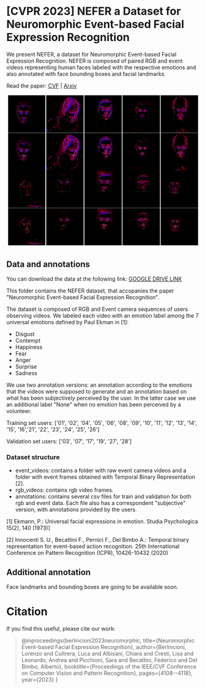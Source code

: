# [CVPR 2023] NEFER a Dataset for  Neuromorphic Event-based Facial Expression Recognition


We present NEFER, a dataset for Neuromorphic Event-based Facial Expression Recognition. NEFER is composed of paired RGB and event videos representing human faces labeled with the respective emotions and also annotated with face bounding boxes and facial landmarks.

Read the paper: [CVF](https://openaccess.thecvf.com/content/CVPR2023W/EventVision/papers/Berlincioni_Neuromorphic_Event-Based_Facial_Expression_Recognition_CVPRW_2023_paper.pdf) | [Arxiv](https://arxiv.org/abs/2304.06351)

![NEFER sample](NEFER_sample.png)

## Data and annotations

You can download the data at the following link: [GOOGLE DRIVE LINK](https://drive.google.com/drive/folders/1OAnM8B88XX_TqJj2XF61w1nA-nWNV4YC?usp=sharing)

This folder contains the NEFER dataset, that accopanies the paper "Neuromorphic Event-based Facial Expression Recognition".

The dataset is composed of RGB and Event camera sequences of users observing videos. We labeled each video with an emotion label among the 7 universal emotions defined by Paul Ekman in [1]:

* Disgust
* Contempt
* Happiness
* Fear
* Anger
* Surprise
* Sadness

We use two annotation versions: an annotation according to the emotions that the videos were supposed to generate and an annotation based on what has been subjectively perceived by the user. In the latter case we use an additional label "None" when no emotion has been perceived by a volunteer. 

Training set users:
['01', '02', '04', '05', '06', '08', '09', '10', '11', '12', '13', '14', '15', '16','21', '22', '23', '24', '25', '26']

Validation set users:
['03', '07', '17', '19', '27', '28']

### Dataset structure
- event_videos: contains a folder with raw event camera videos and a folder with event frames obtained with Temporal Binary Representation [2].
- rgb_videos: contains rgb video frames.
- annotations: contains several csv files for train and validation for both rgb and event data. Each file also has a correspondent "subjective" version, with annotations provided by the users.


[1] Ekmann, P.: Universal facial expressions in emotion. Studia Psychologica 15(2), 140 (1973)]

[2] Innocenti S. U., Becattini F., Pernici F., Del Bimbo A.: Temporal binary representation for event-based action recognition. 25th International Conference on Pattern Recognition (ICPR), 10426-10432 (2020)


## Additional annotation
Face landmarks and bounding boxes are going to be available soon.

# Citation

If you find this useful, please cite our work:

> @inproceedings{berlincioni2023neuromorphic,
  title={Neuromorphic Event-based Facial Expression Recognition},
  author={Berlincioni, Lorenzo and Cultrera, Luca and Albisani, Chiara and Cresti, Lisa and Leonardo, Andrea and Picchioni, Sara and Becattini, Federico and Del Bimbo, Alberto},
  booktitle={Proceedings of the IEEE/CVF Conference on Computer Vision and Pattern Recognition},
  pages={4108--4118},
  year={2023}
}
